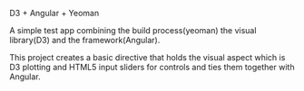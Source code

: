 D3 + Angular + Yeoman

A simple test app combining the build process(yeoman)
the visual library(D3) and the framework(Angular).

This project creates a basic directive that holds the visual aspect
which is D3 plotting and HTML5 input sliders for controls
and ties them together with Angular.